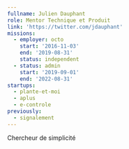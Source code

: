 ```yaml
---
fullname: Julien Dauphant
role: Mentor Technique et Produit
link: 'https://twitter.com/jdauphant'
missions:
  - employer: octo
    start: '2016-11-03'
    end: '2019-08-31'
    status: independent
  - status: admin
    start: '2019-09-01'
    end: '2022-08-31'
startups:
  - plante-et-moi
  - aplus
  - e-controle
previously:
  - signalement
---
```


Chercheur de simplicité
